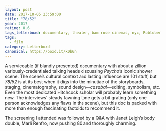 ```yaml
---
layout: post 
date: 2017-10-05 23:59:00
title: "78/52"
year: 2017
rating: 0.6
tags_letterboxd: documentary, theater, bam rose cinemas, nyc, Robtober
tags:
  - film
category: Letterboxd
canonical: https://boxd.it/kDb6n
---
```


A serviceable (if blandly presented) documentary with about a zillion variously-credentialed talking heads discussing <cite>Psycho</cite>’s iconic shower scene. The scene’s cultural context and lasting influence are 101 stuff, but <cite>78/52</cite> is at its best when it digs into the minutiae of the storyboards, staging, cinematography, sound design—<cite>casaba!</cite>—editing, symbolism, etc. Even the most dedicated Hitchcock scholar will probably learn something new. The interviews’ steady fawning tone gets a bit grating (only one person acknowledges any flaws in the scene), but this doc is packed with more than enough fascinating factoids to recommend it.

The screening I attended was followed by a Q&A with Janet Leigh’s body double, Marli Renfro, now pushing 80 and thoroughly charming.